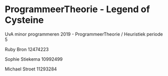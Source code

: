 # ProgrammeerTheorie - Legend of Cysteine

UvA minor programmeren 2019 - ProgrammeerTheorie / Heuristiek
periode 5


Ruby Bron       12474223

Sophie Stiekema 10992499

Michael Stroet  11293284
